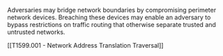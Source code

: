Adversaries may bridge network boundaries by compromising perimeter network devices. Breaching these devices may enable an adversary to bypass restrictions on traffic routing that otherwise separate trusted and untrusted networks.

[[T1599.001 - Network Address Translation Traversal]]